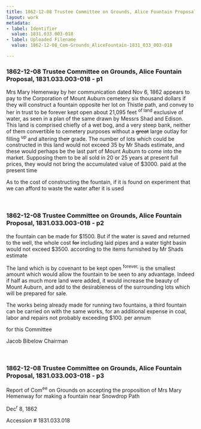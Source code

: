 ```yaml
---
title: 1862-12-08 Trustee Committee on Grounds, Alice Fountain Proposal, 1831.033.003-018
layout: work
metadata:
- label: Identifier
  value: 1831.033.003-018
- label: Uploaded Filename
  value: 1862-12-08_Com-Grounds_AliceFountain-1831_033_003-018

---
```

<div class="pages">
<div id="page-25084415">
<h3><a name="page-25084415">1862-12-08 Trustee Committee on Grounds, Alice Fountain Proposal, 1831.033.003-018 - p1</a></h3>
<div class="page-content">
<p>Mrs Mary Hemenway by her<span class='line-break'> </span>communication dated <date when='1862-11-06'>Nov 6, 1862</date> appears to<span class='line-break'> </span>pay to the Corporation of Mount Auburn cemetery<span class='line-break'> </span>six thousand dollars if they will construct a<span class='line-break'> </span>fountain opposite her lot on Thistle path, and<span class='line-break'> </span>convey to her in trust to be forever kept open<span class='line-break'> </span>about 21,095 feet <sup>of land</sup> exclusive of water, as seen<span class='line-break'> </span>in a plan of the same drawn by Messrs Shad<span class='line-break'> </span>and Edison. This land is comprised chiefly of a<span class='line-break'> </span>wet bog, and a very steep bank, neither of<span class='line-break'> </span>them convertible to cemetery purposes without a<span class='line-break'> </span><del>great</del> large outlay for filling <sup>up</sup> and altering the<del>ir</del> grade.<span class='line-break'> </span>The number of lots which could be constructed in<span class='line-break'> </span>this land would not exceed 35 by Mr Shads<span class='line-break'> </span>estimate, and these would perhaps be the last<span class='line-break'> </span>part of Mount Auburn to come into the market.<span class='line-break'> </span>Supposing them to be all sold in 20 or 25 years<span class='line-break'> </span>at present full prices, they would not bring the <span class='line-break'> </span>accumulated value of $3000. paid at the<span class='line-break'> </span>present time</p>
<p>As to the cost of constructing the<span class='line-break'> </span>fountain, if it is found on experiment that we<span class='line-break'> </span>can afford to waste the water after it is used</p>
</div>
</div>
<br />
<div id="page-25084416">
<h3><a name="page-25084416">1862-12-08 Trustee Committee on Grounds, Alice Fountain Proposal, 1831.033.003-018 - p2</a></h3>
<div class="page-content">
<p>the fountain can be made for $1500. But<span class='line-break'> </span>if the water is saved and returned to the<span class='line-break'> </span>well, the whole cost <del>for</del> including laid pipes and a<span class='line-break'> </span>water tight basin would not exceed $3500.<span class='line-break'> </span>according to the items furnished by Mr Shads<span class='line-break'> </span>estimate</p>
<p>The land which is by covenant to<span class='line-break'> </span>be kept open <sup>forever,</sup> is the smallest amount which<span class='line-break'> </span>would allow the fountain to be seen to any<span class='line-break'> </span>advantage. Indeed if half as much more<span class='line-break'> </span>land were added, it would increase the beauty <span class='line-break'> </span>of Mount Auburn, and add to the desirableness<span class='line-break'> </span>of the surrounding lots which will be prepared<span class='line-break'> </span>for sale.</p>
<p>The works being already made for<span class='line-break'> </span>running two fountains, a third fountain can<span class='line-break'> </span>be carried on with the same works, for an<span class='line-break'> </span>additional expense in coal, labor and repairs<span class='line-break'> </span>not probably exceeding $100. per annum</p>
<p>for this Committee</p>
<p>Jacob Bibelow<span class='line-break'> </span>Chairman</p>
</div>
</div>
<br />
<div id="page-25084417">
<h3><a name="page-25084417">1862-12-08 Trustee Committee on Grounds, Alice Fountain Proposal, 1831.033.003-018 - p3</a></h3>
<div class="page-content">
<p>Report of Com<sup>ee</sup> on Grounds<span class='line-break'> </span>on accepting the proposition<span class='line-break'> </span>of Mrs Mary Hemenway for<span class='line-break'> </span>making a fountain near<span class='line-break'> </span>Snowdrop Path</p>
<p><date when='1862-12-08'>Dec<sup>r</sup> 8, 1862</date></p>
<p>Accession #<span class='line-break'> </span>1831.033.018</p>
</div>
</div>
<br />
</div>
